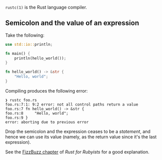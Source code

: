 `rustc(1)` is the Rust language compiler.

## Semicolon and the value of an expression

Take the following:

```rust
use std::io::println;

fn main() {
    println(hello_world());
}

fn hello_world() -> &str {
    "Hello, world";
}
```

Compiling produces the following error:

```
❯ rustc foo.rs
foo.rs:7:1: 9:2 error: not all control paths return a value
foo.rs:7 fn hello_world() -> &str {
foo.rs:8     "Hello, world";
foo.rs:9 }
error: aborting due to previous error
```

Drop the semicolon and the expression ceases to be a *statement*, and hence we
can use its value (namely, as the return value since it's the last expression).

See the [FizzBuzz chapter][rfrfb] of *Rust for Rubyists* for a good
explanation.

[rfrfb]: http://www.rustforrubyists.com/book/chapter-05.html
